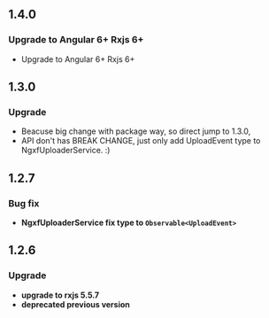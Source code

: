 ## 1.4.0

### Upgrade to Angular 6+ Rxjs 6+

* Upgrade to Angular 6+ Rxjs 6+

## 1.3.0

### Upgrade

* Beacuse big change with package way, so direct jump to 1.3.0, 
* API don't has BREAK CHANGE, just only add UploadEvent type to NgxfUploaderService. :)

## 1.2.7

### Bug fix

* **NgxfUploaderService fix type to `Observable<UploadEvent>`**

## 1.2.6

### Upgrade

* **upgrade to rxjs 5.5.7**
* **deprecated previous version**
